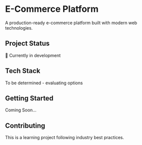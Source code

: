 # E-Commerce Platform
A production-ready e-commerce platform built with modern web technologies.

## Project Status
🚧 Currently in development

## Tech Stack
To be determined - evaluating options

## Getting Started
Coming Soon...

## Contributing
This is a learning project following industry best practices.